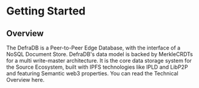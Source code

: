 # Getting Started

## Overview

The DefraDB is a Peer-to-Peer Edge Database, with the interface of a NoSQL Document Store. DefraDB's data model is backed by MerkleCRDTs for a multi write-master architecture. It is the core data storage system for the Source Ecosystem, built with IPFS technologies like IPLD and LibP2P and featuring Semantic web3 properties. You can read the Technical Overview here.

